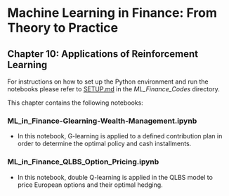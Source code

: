 # Machine Learning in Finance: From Theory to Practice

## Chapter 10: Applications of Reinforcement Learning

For instructions on how to set up the Python environment and run the notebooks please refer to [SETUP.md](../SETUP.md) in the *ML_Finance_Codes* directory.

This chapter contains the following notebooks:

### ML_in_Finance-Glearning-Wealth-Management.ipynb 

* In this notebook, G-learning is applied to a defined contribution plan in order to determine the optimal policy and cash installments. 

### ML_in_Finance_QLBS_Option_Pricing.ipynb 

* In this notebook, double Q-learning is applied in the QLBS model to price European options and their optimal hedging. 
